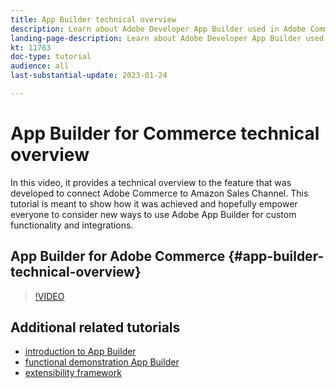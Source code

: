 ```yaml
---
title: App Builder technical overview
description: Learn about Adobe Developer App Builder used in Adobe Commerce with a technical overview
landing-page-description: Learn about Adobe Developer App Builder used in Adobe Commerce with a technical overview
kt: 11763
doc-type: tutorial
audience: all
last-substantial-update: 2023-01-24

---
```


# App Builder for Commerce technical overview 

In this video, it provides a technical overview to the feature that was developed to connect Adobe Commerce to Amazon Sales Channel. This tutorial is meant to show how it was achieved and hopefully empower everyone to consider new ways to use Adobe App Builder for custom functionality and integrations.


## App Builder for Adobe Commerce {#app-builder-technical-overview}

>[!VIDEO](https://video.tv.adobe.com/v/3413512)


## Additional related tutorials

- [introduction to App Builder](../app-builder/introduction-to-app-builder.md)
- [functional demonstration App Builder](../app-builder/app-builder-functional-demonstration.md)
- [extensibility framework](../app-builder/extensibility-framework-commerce-eventing.md)
